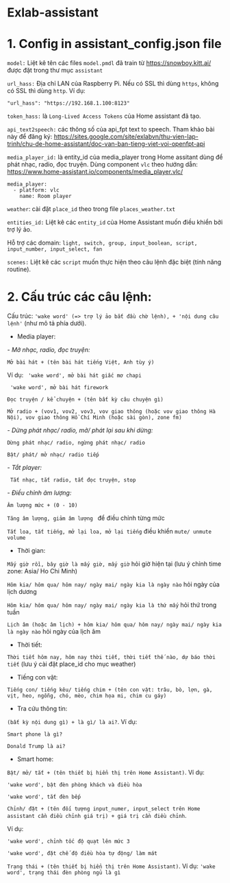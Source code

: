 # Exlab-assistant

# 1. Config in assistant_config.json file

```model:``` Liệt kê tên các files ```model.pmdl``` đã train từ https://snowboy.kitt.ai/ được đặt trong thư mục ```assistant```

```url_hass:``` Địa chỉ LAN của Raspberry Pi. Nếu có SSL thì dùng ```https```, không có SSL thì dùng ```http```.
Ví dụ:
```
"url_hass": "https://192.168.1.100:8123"
```
```token_hass:``` là ```Long-Lived Access Tokens``` của Home assistant đã tạo.

```api_text2speech:``` các thông số của api_fpt text to speech.
Tham khảo bài này để đăng ký: https://sites.google.com/site/exlabvn/thu-vien-lap-trinh/chu-de-home-assistant/doc-van-ban-tieng-viet-voi-openfpt-api

```media_player_id:``` là entity_id của media_player trong Home assitant dùng để phát nhạc, radio, đọc truyện.
Dùng component ```vlc``` theo hướng dẫn: https://www.home-assistant.io/components/media_player.vlc/
```
media_player:
  - platform: vlc
    name: Room player
```
```weather```: cài đặt ```place_id``` theo trong file ```places_weather.txt```

```entities_id:``` Liệt kê các ```entity_id``` của Home Assistant muốn điều khiển bởi trợ lý ảo.

Hỗ trợ các domain: ```light, switch, group, input_boolean, script, input_number, input_select, fan```

```scenes:``` Liệt kê các ```script``` muốn thực hiện theo câu lệnh đặc biệt (tính năng routine).

# 2. Cấu trúc các câu lệnh: 
Cấu trúc: ```'wake word' (=> trợ lý ảo bắt đầu chờ lệnh), + 'nội dung câu lệnh'``` (như mô tả phía dưới).
* Media player:

*- Mở nhạc, radio, đọc truyện:*

```Mở bài hát + (tên bài hát tiếng Việt, Anh tùy ý)```

Ví dụ:
``` 'wake word', mở bài hát giấc mơ chapi```

``` 'wake word', mở bài hát firework```

```Đọc truyện / kể chuyện + (tên bất kỳ câu chuyện gì)```

```Mở radio + (vov1, vov2, vov3, vov giao thông (hoặc vov giao thông Hà Nội), vov giao thông Hồ Chí Minh (hoặc sài gòn), zone fm)```

*- Dừng phát nhạc/ radio, mở/ phát lại sau khi dừng:*

```Dừng phát nhạc/ radio, ngừng phát nhạc/ radio ```

```Bật/ phát/ mở nhạc/ radio tiếp```

*- Tắt player:*

``` Tắt nhạc, tắt radio, tắt đọc truyện, stop```

*- Điều chỉnh âm lượng:*

```Âm lượng mức + (0 - 10)```

```Tăng âm lượng, giảm âm lượng ``` để điều chỉnh từng mức

```Tắt loa, tắt tiếng, mở lại loa, mở lại tiếng``` điều khiển ```mute/ unmute volume```

* Thời gian:

```Mấy giờ rồi, bây giờ là mấy giờ, mấy giờ``` hỏi giờ hiện tại (lưu ý chỉnh time zone: Asia/ Ho Chi Minh)

```Hôm kia/ hôm qua/ hôm nay/ ngày mai/ ngày kia là ngày nào``` hỏi ngày của lịch dương

```Hôm kia/ hôm qua/ hôm nay/ ngày mai/ ngày kia là thứ mấy``` hỏi thứ trong tuần

```Lịch âm (hoặc âm lịch) + hôm kia/ hôm qua/ hôm nay/ ngày mai/ ngày kia là ngày nào``` hỏi ngày của lịch âm

* Thời tiết:

```Thời tiết hôm nay, hôm nay thời tiết, thời tiết thế nào, dự báo thời tiết``` (lưu ý cài đặt place_id cho mục weather)

* Tiếng con vật:

```Tiếng con/ tiếng kêu/ tiếng chim + (tên con vật: trâu, bò, lợn, gà, vịt, heo, ngỗng, chó, mèo, chim họa mi, chim cu gáy)```

* Tra cứu thông tin:

```(bất kỳ nội dung gì) + là gì/ là ai?```. Ví dụ:

```Smart phone là gì?```

```Donald Trump là ai?```

* Smart home:

```Bật/ mở/ tắt + (tên thiết bị hiển thị trên Home Assistant)```. Ví dụ: 

```'wake word', bật đèn phòng khách và điều hòa```

```'wake word', tắt đèn bếp```

```Chỉnh/ đặt + (tên đối tượng input_numer, input_select trên Home assistant cần điều chỉnh giá trị) + giá trị cần điều chỉnh```. 

Ví dụ:

```'wake word', chỉnh tốc độ quạt lên mức 3```

```'wake word', đặt chế độ điều hòa tự động/ làm mát```

```Trạng thái + (tên thiết bị hiển thị trên Home Assistant)```. Ví dụ: 
```'wake word', trạng thái đèn phòng ngủ là gì```



